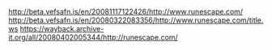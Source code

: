 http://beta.vefsafn.is/en/20081117122426/http://www.runescape.com/
http://beta.vefsafn.is/en/20080322083356/http://www.runescape.com/title.ws
https://wayback.archive-it.org/all/20080402005344/http://runescape.com/
